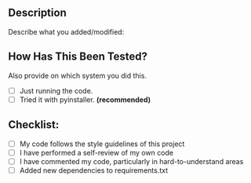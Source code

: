 ## Description

Describe what you added/modified:


## How Has This Been Tested?
Also provide on which system you did this.

- [ ] Just running the code.
- [ ] Tried it with pyinstaller. **(recommended)**

## Checklist:
- [ ] My code follows the style guidelines of this project
- [ ] I have performed a self-review of my own code
- [ ] I have commented my code, particularly in hard-to-understand areas
- [ ] Added new dependencies to requirements.txt
